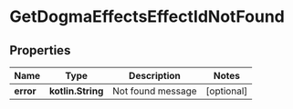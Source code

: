 
# GetDogmaEffectsEffectIdNotFound

## Properties
Name | Type | Description | Notes
------------ | ------------- | ------------- | -------------
**error** | **kotlin.String** | Not found message |  [optional]




